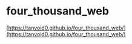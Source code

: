 # four_thousand_web
[https://tanvoid0.github.io/four_thousand_web/](https://tanvoid0.github.io/four_thousand_web/)

